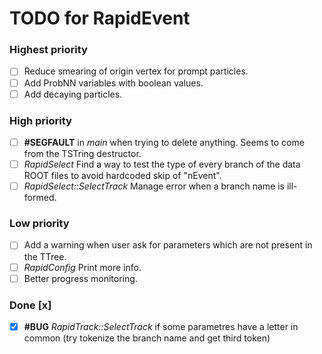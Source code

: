 # TODO for RapidEvent

### Highest priority

- [ ] Reduce smearing of origin vertex for prompt particles.
- [ ] Add ProbNN variables with boolean values.
- [ ] Add decaying particles.

### High priority

- [ ] **#SEGFAULT** in _main_ when trying to delete anything. Seems to come
from the TSTring destructor.
- [ ] _RapidSelect_ Find a way to test the type of every branch of the data ROOT files to
avoid hardcoded skip of "nEvent".
- [ ] _RapidSelect::SelectTrack_ Manage error when a branch name is ill-formed.

### Low priority

- [ ] Add a warning when user ask for parameters which are not present in
the TTree.
- [ ] _RapidConfig_ Print more info.
- [ ] Better progress monitoring.

### Done [x]

- [x] **#BUG** _RapidTrack::SelectTrack_ if some parametres have a letter in
common (try tokenize the branch name and get third token)
